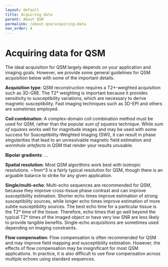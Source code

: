 ```yaml
---
layout: default
title: Acquiring data
parent: About QSM
permalink: /about-qsm/acquiring-data
nav_order: 4
---
```


<head>
  <link rel="stylesheet" href="https://maxcdn.bootstrapcdn.com/bootstrap/3.4.1/css/bootstrap.min.css">
  <script src="https://ajax.googleapis.com/ajax/libs/jquery/3.6.0/jquery.min.js"></script>
  <script src="https://maxcdn.bootstrapcdn.com/bootstrap/3.4.1/js/bootstrap.min.js"></script>
</head>

# Acquiring data for QSM

The ideal acquisition for QSM largely depends on your application and imaging goals. However, we provide some general guidelines for QSM acquisition below with some of the important details. 

**Acquisition type**: QSM reconstruction requires a T2*-weighted acquisition such as 3D-GRE. The T2* weighting is important because it provides sensitivity to susceptibility variations, which are necessary to derive magnetic susceptibility. Fast imaging techniques such as 3D-EPI and others are sometimes employed.

**Coil combination**: A complex-domain coil combination method must be used for QSM, rather than the popular *sum of squares* technique. While *sum of squares* works well for magnitude images and may be used with some success for Susceptibility-Weighted Imaging (SWI), it can result in phase singularities that lead to an unresolvable magnetic field estimation and *wormhole artefacts* in QSM that render your results unusable.

**Bipolar gradients**: ...

**Spatial resolution**: Most QSM algorithms work best with isotropic resolutions. ~1mm^3 is a fairly typical resolution for QSM, though there is an arguable balance to strike for any given application.

**Single/multi-echo**: Multi-echo sequences are recommended for QSM, because they improve cross-tissue phase contrast and can improve susceptibility estimation. Shorter echo times improve estimation of strong susceptibility sources, while longer echo times improve estimation of more subtle susceptibility sources. The best echo time for a particular tissue is the T2* time of the tissue. Therefore, echo times that go well beyond the typical T2* times of the imaged object or have very low SNR are less likely to provide tangible benefits. Single-echo acquisitions are sometimes used depending on imaging constraints.

**Flow compensation**: Flow compensation is often recommended for QSM and may improve field mapping and susceptibility estimation. However, the effects of flow compensation may be insignificant for most QSM applications. In practice, it is also difficult to use flow compensation across multiple echoes using standard sequences.

<script>
$(document).ready(function(){
    $('[data-toggle="popover"]').popover();   
});
$("[data-toggle=popover]")
.popover({html:true})
</script>


